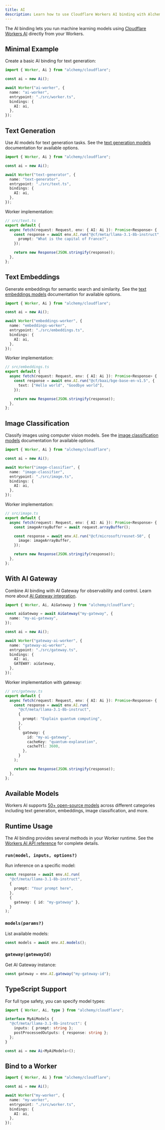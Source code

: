 ```yaml
---
title: AI
description: Learn how to use Cloudflare Workers AI binding with Alchemy to run machine learning models on Cloudflare's global network.
---
```


The AI binding lets you run machine learning models using [Cloudflare Workers AI](https://developers.cloudflare.com/workers-ai/) directly from your Workers.

## Minimal Example

Create a basic AI binding for text generation:

```ts
import { Worker, Ai } from "alchemy/cloudflare";

const ai = new Ai();

await Worker("ai-worker", {
  name: "ai-worker",
  entrypoint: "./src/worker.ts",
  bindings: {
    AI: ai,
  },
});
```

## Text Generation

Use AI models for text generation tasks. See the [text generation models](https://developers.cloudflare.com/workers-ai/models/#text-generation) documentation for available options.

```ts
import { Worker, Ai } from "alchemy/cloudflare";

const ai = new Ai();

await Worker("text-generator", {
  name: "text-generator",
  entrypoint: "./src/text.ts",
  bindings: {
    AI: ai,
  },
});
```

Worker implementation:

```ts
// src/text.ts
export default {
  async fetch(request: Request, env: { AI: Ai }): Promise<Response> {
    const response = await env.AI.run("@cf/meta/llama-3.1-8b-instruct", {
      prompt: "What is the capital of France?",
    });

    return new Response(JSON.stringify(response));
  },
};
```

## Text Embeddings

Generate embeddings for semantic search and similarity. See the [text embeddings models](https://developers.cloudflare.com/workers-ai/models/#text-embeddings) documentation for available options.

```ts
import { Worker, Ai } from "alchemy/cloudflare";

const ai = new Ai();

await Worker("embeddings-worker", {
  name: "embeddings-worker",
  entrypoint: "./src/embeddings.ts",
  bindings: {
    AI: ai,
  },
});
```

Worker implementation:

```ts
// src/embeddings.ts
export default {
  async fetch(request: Request, env: { AI: Ai }): Promise<Response> {
    const response = await env.AI.run("@cf/baai/bge-base-en-v1.5", {
      text: ["Hello world", "Goodbye world"],
    });

    return new Response(JSON.stringify(response));
  },
};
```

## Image Classification

Classify images using computer vision models. See the [image classification models](https://developers.cloudflare.com/workers-ai/models/#image-classification) documentation for available options.

```ts
import { Worker, Ai } from "alchemy/cloudflare";

const ai = new Ai();

await Worker("image-classifier", {
  name: "image-classifier",
  entrypoint: "./src/image.ts",
  bindings: {
    AI: ai,
  },
});
```

Worker implementation:

```ts
// src/image.ts
export default {
  async fetch(request: Request, env: { AI: Ai }): Promise<Response> {
    const imageArrayBuffer = await request.arrayBuffer();

    const response = await env.AI.run("@cf/microsoft/resnet-50", {
      image: imageArrayBuffer,
    });

    return new Response(JSON.stringify(response));
  },
};
```

## With AI Gateway

Combine AI binding with AI Gateway for observability and control. Learn more about [AI Gateway integration](https://developers.cloudflare.com/workers-ai/get-started/workers-ai-gateway/).

```ts
import { Worker, Ai, AiGateway } from "alchemy/cloudflare";

const aiGateway = await AiGateway("my-gateway", {
  name: "my-ai-gateway",
});

const ai = new Ai();

await Worker("gateway-ai-worker", {
  name: "gateway-ai-worker",
  entrypoint: "./src/gateway.ts",
  bindings: {
    AI: ai,
    GATEWAY: aiGateway,
  },
});
```

Worker implementation with gateway:

```ts
// src/gateway.ts
export default {
  async fetch(request: Request, env: { AI: Ai }): Promise<Response> {
    const response = await env.AI.run(
      "@cf/meta/llama-3.1-8b-instruct",
      {
        prompt: "Explain quantum computing",
      },
      {
        gateway: {
          id: "my-ai-gateway",
          cacheKey: "quantum-explanation",
          cacheTtl: 3600,
        },
      }
    );

    return new Response(JSON.stringify(response));
  },
};
```

## Available Models

Workers AI supports [50+ open-source models](https://developers.cloudflare.com/workers-ai/models/) across different categories including text generation, embeddings, image classification, and more.

## Runtime Usage

The AI binding provides several methods in your Worker runtime. See the [Workers AI API reference](https://developers.cloudflare.com/workers-ai/configuration/bindings/) for complete details.

### `run(model, inputs, options?)`

Run inference on a specific model:

```ts
const response = await env.AI.run(
  "@cf/meta/llama-3.1-8b-instruct",
  {
    prompt: "Your prompt here",
  },
  {
    gateway: { id: "my-gateway" },
  }
);
```

### `models(params?)`

List available models:

```ts
const models = await env.AI.models();
```

### `gateway(gatewayId)`

Get AI Gateway instance:

```ts
const gateway = env.AI.gateway("my-gateway-id");
```

## TypeScript Support

For full type safety, you can specify model types:

```ts
import { Worker, Ai, type } from "alchemy/cloudflare";

interface MyAiModels {
  "@cf/meta/llama-3.1-8b-instruct": {
    inputs: { prompt: string };
    postProcessedOutputs: { response: string };
  };
}

const ai = new Ai<MyAiModels>();
```

## Bind to a Worker

```ts
import { Worker, Ai } from "alchemy/cloudflare";

const ai = new Ai();

await Worker("my-worker", {
  name: "my-worker",
  entrypoint: "./src/worker.ts",
  bindings: {
    AI: ai,
  },
});
```
